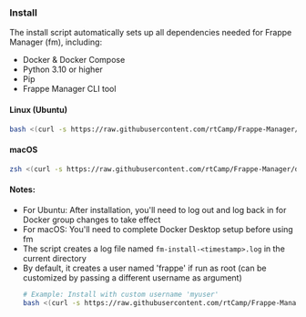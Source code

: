 ### Install

The install script automatically sets up all dependencies needed for Frappe Manager (fm), including:
- Docker & Docker Compose 
- Python 3.10 or higher
- Pip
- Frappe Manager CLI tool

#### Linux (Ubuntu)
```bash
bash <(curl -s https://raw.githubusercontent.com/rtCamp/Frappe-Manager/develop/scripts/install.sh)
```

#### macOS
```bash
zsh <(curl -s https://raw.githubusercontent.com/rtCamp/Frappe-Manager/develop/scripts/install.sh)
```

#### Notes:
- For Ubuntu: After installation, you'll need to log out and log back in for Docker group changes to take effect
- For macOS: You'll need to complete Docker Desktop setup before using fm
- The script creates a log file named `fm-install-<timestamp>.log` in the current directory
- By default, it creates a user named 'frappe' if run as root (can be customized by passing a different username as argument)
  ```bash
  # Example: Install with custom username 'myuser'
  bash <(curl -s https://raw.githubusercontent.com/rtCamp/Frappe-Manager/develop/scripts/install.sh) myuser
  ```

